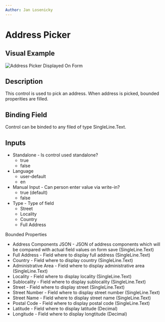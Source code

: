 ```yaml
---
Author: Jan Losenicky
---
```


# Address Picker

## Visual Example

![Address Picker Displayed On Form](/.attachments/Controls/addresspickercontrol.png)

## Description

This control is used to pick an address. When address is picked, bounded properities are filled.

## Binding Field

Control can be binded to any filed of type SingleLine.Text.

## Inputs

- Standalone - Is control used standalone?
    - true
    - false
- Language
    - user-default
    - en
- Manual Input - Can person enter value via write-in?
    - true (default)
    - false
- Type - Type of field
    - Street
    - Locality
    - Country
    - Full Address

Bounded Properties
- Address Components JSON - JSON of address components which will be compared with actual field values on form save (SingleLine.Text)
- Full Address - Field where to display full address (SingleLine.Text)
- Country - Field where to display country (SingleLine.Text)
- Administrative Area - Field where to display administrative area (SingleLine.Text)
- Locality - Field where to display locality (SingleLine.Text)
- Sublocality - Field where to display sublocality (SingleLine.Text)
- Street - Field where to display street (SingleLine.Text)
- Street Number - Field where to display street number (SingleLine.Text)
- Street Name - Field where to display street name (SingleLine.Text)
- Postal Code - Field where to display postal code (SingleLine.Text)
- Latitude - Field where to display latitude (Decimal)
- Longitude - Field where to display longtitude (Decimal)

